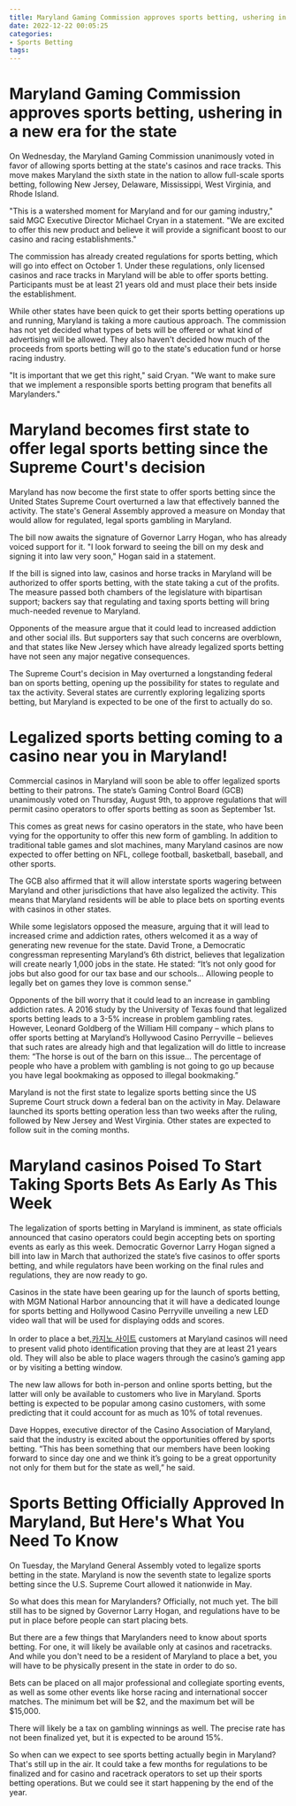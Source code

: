 ```yaml
---
title: Maryland Gaming Commission approves sports betting, ushering in a new era for the state
date: 2022-12-22 00:05:25
categories:
- Sports Betting
tags:
---
```



#  Maryland Gaming Commission approves sports betting, ushering in a new era for the state

On Wednesday, the Maryland Gaming Commission unanimously voted in favor of allowing sports betting at the state's casinos and race tracks. This move makes Maryland the sixth state in the nation to allow full-scale sports betting, following New Jersey, Delaware, Mississippi, West Virginia, and Rhode Island.

"This is a watershed moment for Maryland and for our gaming industry," said MGC Executive Director Michael Cryan in a statement. "We are excited to offer this new product and believe it will provide a significant boost to our casino and racing establishments."

The commission has already created regulations for sports betting, which will go into effect on October 1. Under these regulations, only licensed casinos and race tracks in Maryland will be able to offer sports betting. Participants must be at least 21 years old and must place their bets inside the establishment.

While other states have been quick to get their sports betting operations up and running, Maryland is taking a more cautious approach. The commission has not yet decided what types of bets will be offered or what kind of advertising will be allowed. They also haven't decided how much of the proceeds from sports betting will go to the state's education fund or horse racing industry.

"It is important that we get this right," said Cryan. "We want to make sure that we implement a responsible sports betting program that benefits all Marylanders."

#  Maryland becomes first state to offer legal sports betting since the Supreme Court's decision

Maryland has now become the first state to offer sports betting since the United States Supreme Court overturned a law that effectively banned the activity. The state's General Assembly approved a measure on Monday that would allow for regulated, legal sports gambling in Maryland.

The bill now awaits the signature of Governor Larry Hogan, who has already voiced support for it. "I look forward to seeing the bill on my desk and signing it into law very soon," Hogan said in a statement.

If the bill is signed into law, casinos and horse tracks in Maryland will be authorized to offer sports betting, with the state taking a cut of the profits. The measure passed both chambers of the legislature with bipartisan support; backers say that regulating and taxing sports betting will bring much-needed revenue to Maryland.

Opponents of the measure argue that it could lead to increased addiction and other social ills. But supporters say that such concerns are overblown, and that states like New Jersey which have already legalized sports betting have not seen any major negative consequences.

The Supreme Court's decision in May overturned a longstanding federal ban on sports betting, opening up the possibility for states to regulate and tax the activity. Several states are currently exploring legalizing sports betting, but Maryland is expected to be one of the first to actually do so.

#  Legalized sports betting coming to a casino near you in Maryland!

Commercial casinos in Maryland will soon be able to offer legalized sports betting to their patrons. The state’s Gaming Control Board (GCB) unanimously voted on Thursday, August 9th, to approve regulations that will permit casino operators to offer sports betting as soon as September 1st.

This comes as great news for casino operators in the state, who have been vying for the opportunity to offer this new form of gambling. In addition to traditional table games and slot machines, many Maryland casinos are now expected to offer betting on NFL, college football, basketball, baseball, and other sports.

The GCB also affirmed that it will allow interstate sports wagering between Maryland and other jurisdictions that have also legalized the activity. This means that Maryland residents will be able to place bets on sporting events with casinos in other states.

While some legislators opposed the measure, arguing that it will lead to increased crime and addiction rates, others welcomed it as a way of generating new revenue for the state. David Trone, a Democratic congressman representing Maryland’s 6th district, believes that legalization will create nearly 1,000 jobs in the state. He stated: “It’s not only good for jobs but also good for our tax base and our schools… Allowing people to legally bet on games they love is common sense.”

Opponents of the bill worry that it could lead to an increase in gambling addiction rates. A 2016 study by the University of Texas found that legalized sports betting leads to a 3-5% increase in problem gambling rates. However, Leonard Goldberg of the William Hill company – which plans to offer sports betting at Maryland’s Hollywood Casino Perryville – believes that such rates are already high and that legalization will do little to increase them: “The horse is out of the barn on this issue… The percentage of people who have a problem with gambling is not going to go up because you have legal bookmaking as opposed to illegal bookmaking.”

Maryland is not the first state to legalize sports betting since the US Supreme Court struck down a federal ban on the activity in May. Delaware launched its sports betting operation less than two weeks after the ruling, followed by New Jersey and West Virginia. Other states are expected to follow suit in the coming months.

#  Maryland casinos Poised To Start Taking Sports Bets As Early As This Week

The legalization of sports betting in Maryland is imminent, as state officials announced that casino operators could begin accepting bets on sporting events as early as this week. Democratic Governor Larry Hogan signed a bill into law in March that authorized the state’s five casinos to offer sports betting, and while regulators have been working on the final rules and regulations, they are now ready to go.

Casinos in the state have been gearing up for the launch of sports betting, with MGM National Harbor announcing that it will have a dedicated lounge for sports betting and Hollywood Casino Perryville unveiling a new LED video wall that will be used for displaying odds and scores.

In order to place a bet,[카지노 사이트](https://choegocasino.com/) customers at Maryland casinos will need to present valid photo identification proving that they are at least 21 years old. They will also be able to place wagers through the casino’s gaming app or by visiting a betting window.

The new law allows for both in-person and online sports betting, but the latter will only be available to customers who live in Maryland. Sports betting is expected to be popular among casino customers, with some predicting that it could account for as much as 10% of total revenues.

Dave Hoppes, executive director of the Casino Association of Maryland, said that the industry is excited about the opportunities offered by sports betting. “This has been something that our members have been looking forward to since day one and we think it’s going to be a great opportunity not only for them but for the state as well,” he said.

#  Sports Betting Officially Approved In Maryland, But Here's What You Need To Know

On Tuesday, the Maryland General Assembly voted to legalize sports betting in the state. Maryland is now the seventh state to legalize sports betting since the U.S. Supreme Court allowed it nationwide in May.

So what does this mean for Marylanders? Officially, not much yet. The bill still has to be signed by Governor Larry Hogan, and regulations have to be put in place before people can start placing bets.

But there are a few things that Marylanders need to know about sports betting. For one, it will likely be available only at casinos and racetracks. And while you don't need to be a resident of Maryland to place a bet, you will have to be physically present in the state in order to do so.

Bets can be placed on all major professional and collegiate sporting events, as well as some other events like horse racing and international soccer matches. The minimum bet will be $2, and the maximum bet will be $15,000.

There will likely be a tax on gambling winnings as well. The precise rate has not been finalized yet, but it is expected to be around 15%.

So when can we expect to see sports betting actually begin in Maryland? That's still up in the air. It could take a few months for regulations to be finalized and for casino and racetrack operators to set up their sports betting operations. But we could see it start happening by the end of the year.